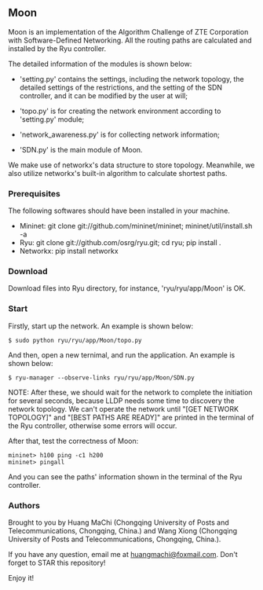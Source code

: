 ## Moon

Moon is an implementation of the Algorithm Challenge of ZTE Corporation with Software-Defined Networking. All the routing paths are calculated and installed by the Ryu controller.

The detailed information of the modules is shown below:

* 'setting.py' contains the settings, including the network topology, the detailed settings of the restrictions, and the setting of the SDN controller, and it can be modified by the user at will;

* 'topo.py' is for creating the network environment according to 'setting.py' module;

* 'network_awareness.py' is for collecting network information;

* 'SDN.py' is the main module of Moon.

We make use of networkx's data structure to store topology. Meanwhile, we also utilize networkx's built-in algorithm to calculate shortest paths.


### Prerequisites

The following softwares should have been installed in your machine.
* Mininet: git clone git://github.com/mininet/mininet; mininet/util/install.sh -a
* Ryu: git clone git://github.com/osrg/ryu.git; cd ryu; pip install .
* Networkx: pip install networkx


### Download

Download files into Ryu directory, for instance, 'ryu/ryu/app/Moon' is OK.


### Start

Firstly, start up the network. An example is shown below:

    $ sudo python ryu/ryu/app/Moon/topo.py

And then, open a new ternimal, and run the application. An example is shown below:

    $ ryu-manager --observe-links ryu/ryu/app/Moon/SDN.py

NOTE: After these, we should wait for the network to complete the initiation for several seconds, because LLDP needs some time to discovery the network topology. We can't operate the network until "[GET NETWORK TOPOLOGY]" and "[BEST PATHS ARE READY]" are printed in the terminal of the Ryu controller, otherwise some errors will occur.

After that, test the correctness of Moon:

    mininet> h100 ping -c1 h200
    mininet> pingall

And you can see the paths' information shown in the terminal of the Ryu controller.


### Authors

Brought to you by Huang MaChi (Chongqing University of Posts and Telecommunications, Chongqing, China.) and Wang Xiong (Chongqing University of Posts and Telecommunications, Chongqing, China.).

If you have any question, email me at huangmachi@foxmail.com. Don't forget to STAR this repository!

Enjoy it!
